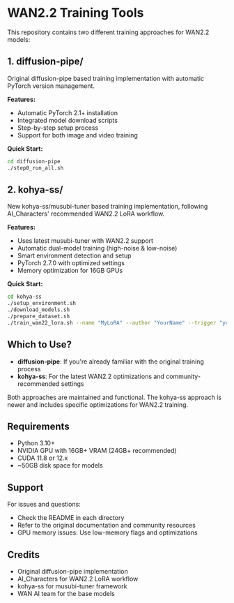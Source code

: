 # WAN2.2 Training Tools

This repository contains two different training approaches for WAN2.2 models:

## 1. diffusion-pipe/
Original diffusion-pipe based training implementation with automatic PyTorch version management.

**Features:**
- Automatic PyTorch 2.1+ installation
- Integrated model download scripts
- Step-by-step setup process
- Support for both image and video training

**Quick Start:**
```bash
cd diffusion-pipe
./step0_run_all.sh
```

## 2. kohya-ss/
New kohya-ss/musubi-tuner based training implementation, following AI_Characters' recommended WAN2.2 LoRA workflow.

**Features:**
- Uses latest musubi-tuner with WAN2.2 support
- Automatic dual-model training (high-noise & low-noise)
- Smart environment detection and setup
- PyTorch 2.7.0 with optimized settings
- Memory optimization for 16GB GPUs

**Quick Start:**
```bash
cd kohya-ss
./setup_environment.sh
./download_models.sh
./prepare_dataset.sh
./train_wan22_lora.sh --name "MyLoRA" --author "YourName" --trigger "your trigger phrase"
```

## Which to Use?

- **diffusion-pipe**: If you're already familiar with the original training process
- **kohya-ss**: For the latest WAN2.2 optimizations and community-recommended settings

Both approaches are maintained and functional. The kohya-ss approach is newer and includes specific optimizations for WAN2.2 training.

## Requirements

- Python 3.10+
- NVIDIA GPU with 16GB+ VRAM (24GB+ recommended)
- CUDA 11.8 or 12.x
- ~50GB disk space for models

## Support

For issues and questions:
- Check the README in each directory
- Refer to the original documentation and community resources
- GPU memory issues: Use low-memory flags and optimizations

## Credits

- Original diffusion-pipe implementation
- AI_Characters for WAN2.2 LoRA workflow
- kohya-ss for musubi-tuner framework
- WAN AI team for the base models